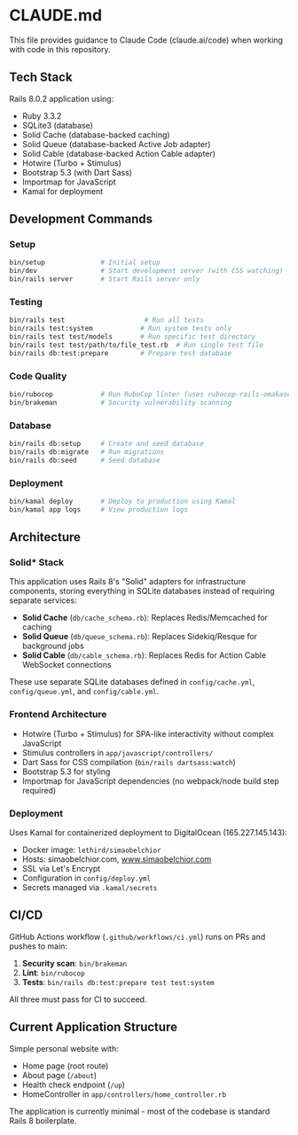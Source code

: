 # CLAUDE.md

This file provides guidance to Claude Code (claude.ai/code) when working with code in this repository.

## Tech Stack

Rails 8.0.2 application using:
- Ruby 3.3.2
- SQLite3 (database)
- Solid Cache (database-backed caching)
- Solid Queue (database-backed Active Job adapter)
- Solid Cable (database-backed Action Cable adapter)
- Hotwire (Turbo + Stimulus)
- Bootstrap 5.3 (with Dart Sass)
- Importmap for JavaScript
- Kamal for deployment

## Development Commands

### Setup
```bash
bin/setup              # Initial setup
bin/dev                # Start development server (with CSS watching)
bin/rails server       # Start Rails server only
```

### Testing
```bash
bin/rails test                    # Run all tests
bin/rails test:system            # Run system tests only
bin/rails test test/models       # Run specific test directory
bin/rails test test/path/to/file_test.rb  # Run single test file
bin/rails db:test:prepare        # Prepare test database
```

### Code Quality
```bash
bin/rubocop            # Run RuboCop linter (uses rubocop-rails-omakase)
bin/brakeman           # Security vulnerability scanning
```

### Database
```bash
bin/rails db:setup     # Create and seed database
bin/rails db:migrate   # Run migrations
bin/rails db:seed      # Seed database
```

### Deployment
```bash
bin/kamal deploy       # Deploy to production using Kamal
bin/kamal app logs     # View production logs
```

## Architecture

### Solid* Stack
This application uses Rails 8's "Solid" adapters for infrastructure components, storing everything in SQLite databases instead of requiring separate services:

- **Solid Cache** (`db/cache_schema.rb`): Replaces Redis/Memcached for caching
- **Solid Queue** (`db/queue_schema.rb`): Replaces Sidekiq/Resque for background jobs
- **Solid Cable** (`db/cable_schema.rb`): Replaces Redis for Action Cable WebSocket connections

These use separate SQLite databases defined in `config/cache.yml`, `config/queue.yml`, and `config/cable.yml`.

### Frontend Architecture
- Hotwire (Turbo + Stimulus) for SPA-like interactivity without complex JavaScript
- Stimulus controllers in `app/javascript/controllers/`
- Dart Sass for CSS compilation (`bin/rails dartsass:watch`)
- Bootstrap 5.3 for styling
- Importmap for JavaScript dependencies (no webpack/node build step required)

### Deployment
Uses Kamal for containerized deployment to DigitalOcean (165.227.145.143):
- Docker image: `lethird/simaobelchior`
- Hosts: simaobelchior.com, www.simaobelchior.com
- SSL via Let's Encrypt
- Configuration in `config/deploy.yml`
- Secrets managed via `.kamal/secrets`

## CI/CD

GitHub Actions workflow (`.github/workflows/ci.yml`) runs on PRs and pushes to main:
1. **Security scan**: `bin/brakeman`
2. **Lint**: `bin/rubocop`
3. **Tests**: `bin/rails db:test:prepare test test:system`

All three must pass for CI to succeed.

## Current Application Structure

Simple personal website with:
- Home page (root route)
- About page (`/about`)
- Health check endpoint (`/up`)
- HomeController in `app/controllers/home_controller.rb`

The application is currently minimal - most of the codebase is standard Rails 8 boilerplate.
